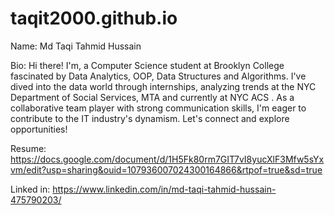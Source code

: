 # taqit2000.github.io

Name: Md Taqi Tahmid Hussain


Bio: Hi there!
I'm, a Computer Science student at Brooklyn College fascinated by Data Analytics, OOP, Data Structures and Algorithms. I've dived into the data world through internships, analyzing trends at the NYC Department of Social Services, MTA and currently at NYC ACS . As a collaborative team player with strong communication skills, I'm eager to contribute to the IT industry's dynamism. Let's connect and explore opportunities!

Resume: https://docs.google.com/document/d/1H5Fk80rm7GIT7vI8yucXlF3Mfw5sYxvm/edit?usp=sharing&ouid=107936007024300164866&rtpof=true&sd=true

Linked in: https://www.linkedin.com/in/md-taqi-tahmid-hussain-475790203/
